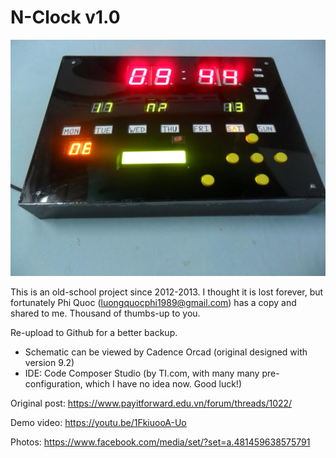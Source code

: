 # N-Clock v1.0

![N-Clock](https://raw.githubusercontent.com/kisseshacker/n_clock_v1.0/main/image.jpg)

This is an old-school project since 2012-2013. I thought it is lost forever, but fortunately Phi Quoc (luongquocphi1989@gmail.com) has a copy and shared to me. Thousand of thumbs-up to you.

Re-upload to Github for a better backup.

+ Schematic can be viewed by Cadence Orcad (original designed with version 9.2)
+ IDE: Code Composer Studio (by TI.com, with many many pre-configuration, which I have no idea now. Good luck!)

Original post: https://www.payitforward.edu.vn/forum/threads/1022/

Demo video: https://youtu.be/1FkiuooA-Uo

Photos: https://www.facebook.com/media/set/?set=a.481459638575791
